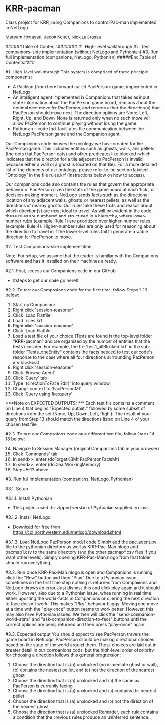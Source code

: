 # KRR-pacman
Class project for KRR, using Companions to control Pac-man implemented in NetLogo.

Maryam Hedayati, Jacob Kelter, Nick LaGrassa


######Table of Contents#######
#1. High-level walkthrough
#2. Test companions-side implementation (without NetLogo and Pythonian)
#3. Run full implementation (companions, NetLogo, Pythonian)
#####End Table of Contents####



#1. High-level walkthrough
This system is comprised of three principle components:
- A PacMan (from here forward called PacPerson) game, implemented in NetLogo
- An intelligent agent implemented in Companions that takes as input state information about the PacPerson game board, reasons about the optimal next move for PacPerson, and returns either the direction(s) that PacPerson should move next. The direction options are None, Left, Right, Up, and Down. None is returned only when no such move will allow PacPerson to continue playing without losing the game.
- Pythonian - code that facilitates the communication between the NetLogo PacPerson game and the Companion agent.

Our Companions code houses the ontology we have created for the PacPerson game. This includes entities such as ghosts, walls, and pellets (the dots that PacPerson eats) and other predicates like blocked (which indicates that the direction for a tile adjacent to PacPerson is invalid because either a wall or a ghost is located on that tile). For a more detailed list of the elements of our ontology, please refer to the section labeled "Ontology" in the file rules.krf (instructions below on how to access).

Our companions code also contains the rules that govern the appropriate behavior of PacPerson given the state of the game board at each 'tick', or decision-making moment. NetLogo sends facts such as the directional location of any adjacent walls, ghosts, or nearest pellets, as well as the directions of nearby ghosts. Our rules take these facts and reason about which direction(s) are most ideal to travel. As will be evident in the code, these rules are numbered and structured in a hierarchy, where lower-number rules (example: Rule 1) are prioritized over higher-number rules (example: Rule 4). Higher-number rules are only used for reasoning about the direction to travel in if the lower-level rules fail to generate a viable direction for PacPerson to move.


#2. Test Companions-side implementation

Note: For setup, we assume that the reader is familiar with the Companions software and has it installed on their machines already.


#2.1. First, access our Companions code in our GitHub
- #steps to get our code go here#


#2.2. To test our Companions code for the first time, follow Steps 1-13 below:

1. Start up Companions
2. Right click 'session-reasoner'
3. Click 'Load Flatfile'
4. Load 'rules.krf'
5. Right click 'session-reasoner'
6. Click 'Load Flatfile'
7. Load a test file of your choice
(Tests are found in the top-level folder "KRR-pacman" and are organized by the number of entities that the tests consider. For example, the file 'test1_allBlocked.krf' in the sub-folder "Tests_oneEntity" contains the facts needed to test our code's response to the case where all four directions surrounding PacPerson are blocked.)
8. Right click 'session-reasoner'
9. Click 'Browse Agent'
10. Click 'Query' tab
11. Type '(directionToFace ?dir)' into query window.
12. Change context to 'PacPersonMt'
13. Click 'Query using fire:query'

***Note on EXPECTED OUTPUTS: ***
Each test file contains a comment on Line 4 that begins "Expected output:" followed by some subset of directions from the set {None, Up, Down, Left, Right}. The result of your query from Step 13 should match the directions listed on Line 4 of your chosen test file.


#2.3. To test our Companions code on a different test file, follow Steps 14-18 below:

14. Navigate to Session Manager (original Companions tab in your browser)
15. Click 'Commands' tab
16. In send>>, enter (doForgetKBMt PacPersonFactsMt)
17. In send>>, enter (doClearWorkingMemory)
18. Steps 5-13 above.



#3. Run full implementation (companions, NetLogo, Pythonian)

#3.1. Setup

#3.1.1. Install Pythonian
- This project used the zipped version of Pythonian supplied in class.  

#3.1.2. Install NetLogo
- Download for free from https://ccl.northwestern.edu/netlogo/download.shtml


#3.1.3. Load NetLogo PacPerson model code
Simply add the pac_agent.py file to the pythonian directory as well as KRR-Pac-Man.nlogo
and pacmap1.csv to the same directory (and the other pacmap*.csv files if you want other levels).
Simply opening KRR-Pac-Man.nlogo from that folder should run everything.


#3.2. Run
Once KRR-Pac-Man.nlogo is open and Companions is running, click the "New" button and then "Play."
Due to a Pythonian issue, sometimes on the first time step nothing is returned from Companions
and NetLogo throws an error. Just dismiss this and click play again and it should work. However,
also due to a Pythonian issue, when running in real time either updating the world-facts in Companions
or quering the next direction to face doesn't work. This makes "Play" behavior buggy. Moving one move
at a time with the "play once" button seems to work better. However, this may also have Pythonian issues. We then will click the "send-companion-world-state" and "ask-companion-direction-to-face" buttons until the correct options are being returned and then press "play-once" again. 

#3.3. Expected output
You should expect to see PacPerson travers the game board in NetLogo. PacPerson should be making directional choices based on the state of the world around them. These choices are laid out in greater detail in our companions code, but the high-level order of priority for choosing a direction follows this general progression:
1. Choose the direction that is
	(a) unblocked (no immediate ghost or wall),
	(b) contains the nearest pellet, and
	(c) not the direction of the nearest ghost
2. Choose the direction that is
	(a) unblocked and
	(b) the same as PacPerson is currently facing
3. Choose the direction that is
	(a) unblocked and
	(b) contains the nearest pellet
4. Choose the direction that is
	(a) unblocked and
	(b) not the direction of the nearest ghost
5. Choose the direction that is
	(a) unblocked
Reminder, each rule contains a condition that the previous rules produce an uninferred sentence.
